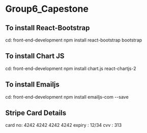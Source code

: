 # Group6_Capestone

## To install React-Bootstrap

cd: front-end-development
npm install react-bootstrap bootstrap

## To install Chart JS

cd: front-end-development
npm install chart.js react-chartjs-2

## To install Emailjs

cd: front-end-development
npm install emailjs-com --save


Stripe Card Details
---------------------------
card no: 4242 4242 4242 4242
expiry : 12/34
cvv : 313
